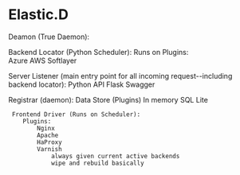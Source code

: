 Elastic.D
===

Deamon (True Daemon):
 
Backend Locator (Python Scheduler):
	Runs on Plugins:	
        	Azure
		AWS
		Softlayer

Server Listener (main entry point for all incoming request--including backend locator):
	Python API
	Flask
	Swagger

Registrar (daemon):
	Data Store (Plugins)
		In memory
	 	SQL Lite

	 Frontend Driver (Runs on Scheduler):
		Plugins:
			Nginx
			Apache
			HaProxy
			Varnish
				always given current active backends
				wipe and rebuild basically

